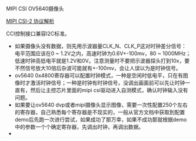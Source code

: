 MIPI CSI OV5640摄像头  

[MIPI CSI-2 协议解析](https://blog.csdn.net/sinat_43629962/article/details/123089993)  

CCI控制接口兼容I2C标准。  

* 如果摄像头没有数据，则先用示波器量CLK_N、CLK_P这对时钟差分信号：电平范围应该在0 ~ 1.2V之内，高速时钟为0.6V+-100mv，80 ~ 1000MHz；低速时钟高低电平就是1.2V和0V。注意测量时不要把示波器探头打到10x，要不然信号放大10倍后杂波可能就有+-100mv，会让人误以为是时钟信号。  
* ov5640 0x4800寄存器可以配置时钟模式，一种是空闲时低电平，只在有图像时才激活时钟信号；一种是时钟有时钟信号，没调出画面前可以先让时钟一直有，然后让主控芯片里面的mipi csi驱动进入自测模式，确认时钟输入没有问题。  
* 如果要让ov5640 dvp或者mipi摄像头显示图像，需要一次性配置250个左右的寄存器，自己熟悉每个寄存器是不现实的，一般从官方文档中获取到配置demo后先跑一次进行尝试，如果成功了那万幸，如果不成功那就根据demo中的参数一个个确定寄存器，先调出时钟，再调出数据。  
* 
